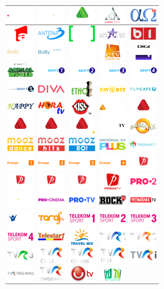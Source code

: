 | ![](https://raw.githubusercontent.com/RevGear/logo/master/Countries/RO/Acasa.png) | ![](https://raw.githubusercontent.com/RevGear/logo/master/Countries/RO/AcasaGold.png) | ![](https://raw.githubusercontent.com/RevGear/logo/master/Countries/RO/AgroTV.png) | ![](https://raw.githubusercontent.com/RevGear/logo/master/Countries/RO/AlephNews.png) | ![](https://raw.githubusercontent.com/RevGear/logo/master/Countries/RO/AlphaOmegaTV.png) | 
|:---:|:---:|:---:|:---:|:---:| 
| ![](https://raw.githubusercontent.com/RevGear/logo/master/Countries/RO/Antena1.png) | ![](https://raw.githubusercontent.com/RevGear/logo/master/Countries/RO/Antena3.png) | ![](https://raw.githubusercontent.com/RevGear/logo/master/Countries/RO/AntenaSport.png) | ![](https://raw.githubusercontent.com/RevGear/logo/master/Countries/RO/AntenaStars.png) | ![](https://raw.githubusercontent.com/RevGear/logo/master/Countries/RO/B1.png) | 
| ![](https://raw.githubusercontent.com/RevGear/logo/master/Countries/RO/Bollywood.png) | ![](https://raw.githubusercontent.com/RevGear/logo/master/Countries/RO/BollywoodClasic.png) | ![](https://raw.githubusercontent.com/RevGear/logo/master/Countries/RO/CineMaraton.png) | ![](https://raw.githubusercontent.com/RevGear/logo/master/Countries/RO/CredoTV.png) | ![](https://raw.githubusercontent.com/RevGear/logo/master/Countries/RO/Digi24.png) | 
| ![](https://raw.githubusercontent.com/RevGear/logo/master/Countries/RO/DigiAnimalWorld.png) | ![](https://raw.githubusercontent.com/RevGear/logo/master/Countries/RO/DigiSport1.png) | ![](https://raw.githubusercontent.com/RevGear/logo/master/Countries/RO/DigiSport2.png) | ![](https://raw.githubusercontent.com/RevGear/logo/master/Countries/RO/DigiSport3.png) | ![](https://raw.githubusercontent.com/RevGear/logo/master/Countries/RO/DigiSport4.png) | 
| ![](https://raw.githubusercontent.com/RevGear/logo/master/Countries/RO/DigiSport5.png) | ![](https://raw.githubusercontent.com/RevGear/logo/master/Countries/RO/Diva.png) | ![](https://raw.githubusercontent.com/RevGear/logo/master/Countries/RO/EtnoTV.png) | ![](https://raw.githubusercontent.com/RevGear/logo/master/Countries/RO/Favorit.png) | ![](https://raw.githubusercontent.com/RevGear/logo/master/Countries/RO/FilmCafe.png) | 
| ![](https://raw.githubusercontent.com/RevGear/logo/master/Countries/RO/HappyChannel.png) | ![](https://raw.githubusercontent.com/RevGear/logo/master/Countries/RO/HoraTV.png) | ![](https://raw.githubusercontent.com/RevGear/logo/master/Countries/RO/KissTV.png) | ![](https://raw.githubusercontent.com/RevGear/logo/master/Countries/RO/LookPlus.png) | ![](https://raw.githubusercontent.com/RevGear/logo/master/Countries/RO/LookSport.png) | 
| ![](https://raw.githubusercontent.com/RevGear/logo/master/Countries/RO/LookSport2.png) | ![](https://raw.githubusercontent.com/RevGear/logo/master/Countries/RO/LookSport3.png) | ![](https://raw.githubusercontent.com/RevGear/logo/master/Countries/RO/LookSportPlus.png) | ![](https://raw.githubusercontent.com/RevGear/logo/master/Countries/RO/MagicTV.png) | ![](https://raw.githubusercontent.com/RevGear/logo/master/Countries/RO/Minimax.png) | 
| ![](https://raw.githubusercontent.com/RevGear/logo/master/Countries/RO/MoozDance.png) | ![](https://raw.githubusercontent.com/RevGear/logo/master/Countries/RO/MoozHits.png) | ![](https://raw.githubusercontent.com/RevGear/logo/master/Countries/RO/MoozRo.png) | ![](https://raw.githubusercontent.com/RevGear/logo/master/Countries/RO/National24Plus.png) | ![](https://raw.githubusercontent.com/RevGear/logo/master/Countries/RO/NationalTV.png) | 
| ![](https://raw.githubusercontent.com/RevGear/logo/master/Countries/RO/OrangeSport1.png) | ![](https://raw.githubusercontent.com/RevGear/logo/master/Countries/RO/OrangeSport2.png) | ![](https://raw.githubusercontent.com/RevGear/logo/master/Countries/RO/OrangeSport3.png) | ![](https://raw.githubusercontent.com/RevGear/logo/master/Countries/RO/OrangeSport4.png) | ![](https://raw.githubusercontent.com/RevGear/logo/master/Countries/RO/PrimaSport1.png) | 
| ![](https://raw.githubusercontent.com/RevGear/logo/master/Countries/RO/PrimaSport2.png) | ![](https://raw.githubusercontent.com/RevGear/logo/master/Countries/RO/PrimaSport3.png) | ![](https://raw.githubusercontent.com/RevGear/logo/master/Countries/RO/PrimaSport4.png) | ![](https://raw.githubusercontent.com/RevGear/logo/master/Countries/RO/PrimaTV.png) | ![](https://raw.githubusercontent.com/RevGear/logo/master/Countries/RO/Pro2.png) | 
| ![](https://raw.githubusercontent.com/RevGear/logo/master/Countries/RO/ProArena.png) | ![](https://raw.githubusercontent.com/RevGear/logo/master/Countries/RO/ProCinema.png) | ![](https://raw.githubusercontent.com/RevGear/logo/master/Countries/RO/ProTV.png) | ![](https://raw.githubusercontent.com/RevGear/logo/master/Countries/RO/RockTV.png) | ![](https://raw.githubusercontent.com/RevGear/logo/master/Countries/RO/RomaniaTV.png) | 
| ![](https://raw.githubusercontent.com/RevGear/logo/master/Countries/RO/SperantaTV.png) | ![](https://raw.githubusercontent.com/RevGear/logo/master/Countries/RO/TarafTV.png) | ![](https://raw.githubusercontent.com/RevGear/logo/master/Countries/RO/TelekomSport1.png) | ![](https://raw.githubusercontent.com/RevGear/logo/master/Countries/RO/TelekomSport2.png) | ![](https://raw.githubusercontent.com/RevGear/logo/master/Countries/RO/TelekomSport3.png) | 
| ![](https://raw.githubusercontent.com/RevGear/logo/master/Countries/RO/TelekomSport4.png) | ![](https://raw.githubusercontent.com/RevGear/logo/master/Countries/RO/Telestar1.png) | ![](https://raw.githubusercontent.com/RevGear/logo/master/Countries/RO/TravelMix.png) | ![](https://raw.githubusercontent.com/RevGear/logo/master/Countries/RO/TVR1.png) | ![](https://raw.githubusercontent.com/RevGear/logo/master/Countries/RO/TVR2.png) | 
| ![](https://raw.githubusercontent.com/RevGear/logo/master/Countries/RO/TVR3.png) | ![](https://raw.githubusercontent.com/RevGear/logo/master/Countries/RO/TVRCluj.png) | ![](https://raw.githubusercontent.com/RevGear/logo/master/Countries/RO/TVRCraiova.png) | ![](https://raw.githubusercontent.com/RevGear/logo/master/Countries/RO/TVRIasi.png) | ![](https://raw.githubusercontent.com/RevGear/logo/master/Countries/RO/TVRInternational.png) | 
| ![](https://raw.githubusercontent.com/RevGear/logo/master/Countries/RO/TVRTarguMures.png) | ![](https://raw.githubusercontent.com/RevGear/logo/master/Countries/RO/TVRTimisoara.png) | ![](https://raw.githubusercontent.com/RevGear/logo/master/Countries/RO/UTV.png) | ![](https://raw.githubusercontent.com/RevGear/logo/master/Countries/RO/ZUTV.png)  | 
